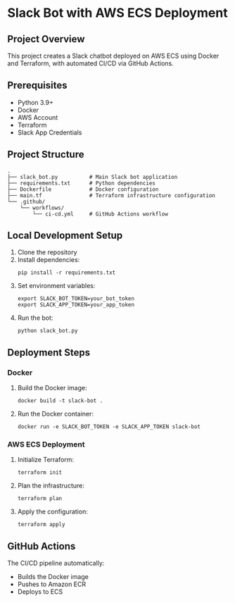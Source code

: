 # Slack Bot with AWS ECS Deployment

## Project Overview
This project creates a Slack chatbot deployed on AWS ECS using Docker and Terraform, with automated CI/CD via GitHub Actions.

## Prerequisites
- Python 3.9+
- Docker
- AWS Account
- Terraform
- Slack App Credentials

## Project Structure
```
.
├── slack_bot.py          # Main Slack bot application
├── requirements.txt      # Python dependencies
├── Dockerfile            # Docker configuration
├── main.tf               # Terraform infrastructure configuration
└── .github/
    └── workflows/
        └── ci-cd.yml     # GitHub Actions workflow
```

## Local Development Setup
1. Clone the repository
2. Install dependencies:
   ```
   pip install -r requirements.txt
   ```
3. Set environment variables:
   ```
   export SLACK_BOT_TOKEN=your_bot_token
   export SLACK_APP_TOKEN=your_app_token
   ```
4. Run the bot:
   ```
   python slack_bot.py
   ```

## Deployment Steps
### Docker
1. Build the Docker image:
   ```
   docker build -t slack-bot .
   ```
2. Run the Docker container:
   ```
   docker run -e SLACK_BOT_TOKEN -e SLACK_APP_TOKEN slack-bot
   ```

### AWS ECS Deployment
1. Initialize Terraform:
   ```
   terraform init
   ```
2. Plan the infrastructure:
   ```
   terraform plan
   ```
3. Apply the configuration:
   ```
   terraform apply
   ```

## GitHub Actions
The CI/CD pipeline automatically:
- Builds the Docker image
- Pushes to Amazon ECR
- Deploys to ECS

